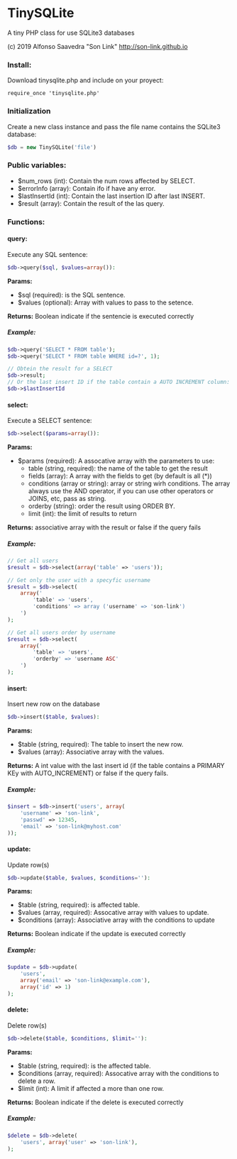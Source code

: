 # TinySQLite

A tiny PHP class for use SQLite3 databases

(c) 2019 Alfonso Saavedra "Son Link"
http://son-link.github.io

### Install:

Download tinysqlite.php and include on your proyect:

`require_once 'tinysqlite.php'`

### Initialization

Create a new class instance and pass the file name contains the SQLite3 database:

```php
$db = new TinySQLite('file')
```

### Public variables:

* $num_rows (int): Contain the num rows affected by SELECT.
* $errorInfo (array): Contain ifo if have any error.
* $lastInsertId (int): Contain the last insertion ID after last INSERT.
* $result (array): Contain the result of the las query.

### Functions:

#### query:

Execute any SQL sentence:
```php
$db->query($sql, $values=array()):
```
**Params:**

* $sql (required): is the SQL sentence.
* $values (optional): Array with values to pass to the setence.

**Returns:** Boolean indicate if the sentencie is executed correctly

##### Example:

```php
$db->query('SELECT * FROM table');
$db->query('SELECT * FROM table WHERE id=?', 1);

// Obtein the result for a SELECT
$db->result;
// Or the last insert ID if the table contain a AUTO INCREMENT column:
$db->$lastInsertId
```

#### select:

Execute a SELECT sentence:
```php
$db->select($params=array()):
```
**Params:**

* $params (required): A assocative array with the parameters to use:
	- table (string, required): the name of the table to get the result
	- fields (array): A array with the fields to get (by default is all (\*))
	- conditions (array or string): array or string wirh conditions. The array always use the AND operator, if you can use other operators or JOINS, etc, pass as string.
	- orderby (string): order the result using ORDER BY.
	- limit (int): the limit of results to return


**Returns:** associative array with the result or false if the query fails

##### Example:

```php
// Get all users
$result = $db->select(array('table' => 'users'));

// Get only the user with a specyfic username
$result = $db->select(
	array('
		'table' => 'users',
		'conditions' => array ('username' => 'son-link')
	')
);

// Get all users order by username
$result = $db->select(
	array('
		'table' => 'users',
		'orderby' => 'username ASC'
	')
);
```

#### insert:

Insert new row on the database

```php
$db->insert($table, $values):
```
**Params:**

* $table (string, required): The table to insert the new row.
* $values (array): Associative array with the values.

**Returns:** A int value with the last insert id (if the table contains a PRIMARY KEy with AUTO_INCREMENT) or false if the query fails.

##### Example:

```php
$insert = $db->insert('users', array(
	'username' => 'son-link',
	'passwd' => 12345,
	'email' => 'son-link@myhost.com'
));
```

#### update:

Update row(s)

```php
$db->update($table, $values, $conditions=''):
```
**Params:**

* $table (string, required): is affected table.
* $values (array, required): Assocative array with values to update.
* $conditions (array): Associative array with the conditions to update

**Returns:** Boolean indicate if the update is executed correctly

##### Example:

```php
$update = $db->update(
	'users',
	array('email' => 'son-link@example.com'),
	array('id' => 1)
);
```

#### delete:

Delete row(s)

```php
$db->delete($table, $conditions, $limit=''):
```
**Params:**

* $table (string, required): is the affected table.
* $conditions (array, required): Assocative array with the conditions to delete a row.
* $limit (int): A limit if affected a more than one row.

**Returns:** Boolean indicate if the delete is executed correctly

##### Example:

```php
$delete = $db->delete(
	'users', array('user' => 'son-link'),
);
```
